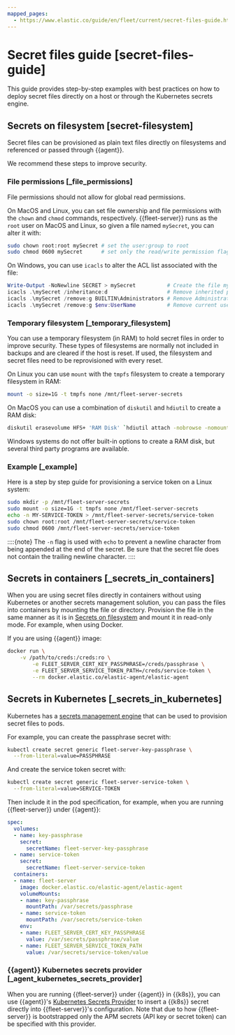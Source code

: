 ```yaml
---
mapped_pages:
  - https://www.elastic.co/guide/en/fleet/current/secret-files-guide.html
---
```


# Secret files guide [secret-files-guide]

This guide provides step-by-step examples with best practices on how to deploy secret files directly on a host or through the Kubernetes secrets engine.

## Secrets on filesystem [secret-filesystem]

Secret files can be provisioned as plain text files directly on filesystems and referenced or passed through {{agent}}.

We recommend these steps to improve security.

### File permissions [_file_permissions]

File permissions should not allow for global read permissions.

On MacOS and Linux, you can set file ownership and file permissions with the `chown` and `chmod` commands, respectively. {{fleet-server}} runs as the `root` user on MacOS and Linux, so given a file named `mySecret`, you can alter it with:

```sh
sudo chown root:root mySecret # set the user:group to root
sudo chmod 0600 mySecret      # set only the read/write permission flags for the user, clear group and global permissions.
```

On Windows, you can use `icacls` to alter the ACL list associated with the file:

```powershell
Write-Output -NoNewline SECRET > mySecret          # Create the file mySecret with the contents SECRET
icacls .\mySecret /inheritance:d                   # Remove inherited permissions from file
icacls .\mySecret /remove:g BUILTIN\Administrators # Remove Administrators group permissions
icacls .\mySecret /remove:g $env:UserName          # Remove current user's permissions
```


### Temporary filesystem [_temporary_filesystem]

You can use a temporary filesystem (in RAM) to hold secret files in order to improve security. These types of filesystems are normally not included in backups and are cleared if the host is reset. If used, the filesystem and secret files need to be reprovisioned with every reset.

On Linux you can use `mount` with the `tmpfs` filesystem to create a temporary filesystem in RAM:

```sh
mount -o size=1G -t tmpfs none /mnt/fleet-server-secrets
```

On MacOS you can use a combination of `diskutil` and `hdiutil` to create a RAM disk:

```sh
diskutil erasevolume HFS+ 'RAM Disk' `hdiutil attach -nobrowse -nomount ram://2097152`
```

Windows systems do not offer built-in options to create a RAM disk, but several third party programs are available.


### Example [_example]

Here is a step by step guide for provisioning a service token on a Linux system:

```sh
sudo mkdir -p /mnt/fleet-server-secrets
sudo mount -o size=1G -t tmpfs none /mnt/fleet-server-secrets
echo -n MY-SERVICE-TOKEN > /mnt/fleet-server-secrets/service-token
sudo chown root:root /mnt/fleet-server-secrets/service-token
sudo chmod 0600 /mnt/fleet-server-secrets/service-token
```

::::{note}
The `-n` flag is used with `echo` to prevent a newline character from being appended at the end of the secret. Be sure that the secret file does not contain the trailing newline character.
::::




## Secrets in containers [_secrets_in_containers]

When you are using secret files directly in containers without using Kubernetes or another secrets management solution, you can pass the files into containers by mounting the file or directory. Provision the file in the same manner as it is in [Secrets on filesystem](#secret-filesystem) and mount it in read-only mode. For example, when using Docker.

If you are using {{agent}} image:

```sh
docker run \
	-v /path/to/creds:/creds:ro \
        -e FLEET_SERVER_CERT_KEY_PASSPHRASE=/creds/passphrase \
        -e FLEET_SERVER_SERVICE_TOKEN_PATH=/creds/service-token \
        --rm docker.elastic.co/elastic-agent/elastic-agent
```


## Secrets in Kubernetes [_secrets_in_kubernetes]

Kubernetes has a [secrets management engine](https://kubernetes.io/docs/concepts/configuration/secret/) that can be used to provision secret files to pods.

For example, you can create the passphrase secret with:

```sh
kubectl create secret generic fleet-server-key-passphrase \
  --from-literal=value=PASSPHRASE
```

And create the service token secret with:

```sh
kubectl create secret generic fleet-server-service-token \
  --from-literal=value=SERVICE-TOKEN
```

Then include it in the pod specification, for example, when you are running {{fleet-server}} under {{agent}}:

```yaml
spec:
  volumes:
  - name: key-passphrase
    secret:
      secretName: fleet-server-key-passphrase
  - name: service-token
    secret:
      secretName: fleet-server-service-token
  containers:
  - name: fleet-server
    image: docker.elastic.co/elastic-agent/elastic-agent
    volumeMounts:
    - name: key-passphrase
      mountPath: /var/secrets/passphrase
    - name: service-token
      mountPath: /var/secrets/service-token
    env:
    - name: FLEET_SERVER_CERT_KEY_PASSPHRASE
      value: /var/secrets/passphrase/value
    - name: FLEET_SERVER_SERVICE_TOKEN_PATH
      value: /var/secrets/service-token/value
```

### {{agent}} Kubernetes secrets provider [_agent_kubernetes_secrets_provider]

When you are running {{fleet-server}} under {{agent}} in {{k8s}}, you can use {{agent}}'s [Kubernetes Secrets Provider](/reference/ingestion-tools/fleet/kubernetes_secrets-provider.md) to insert a {{k8s}} secret directly into {{fleet-server}}'s configuration. Note that due to how {{fleet-server}} is bootstrapped only the APM secrets (API key or secret token) can be specified with this provider.



